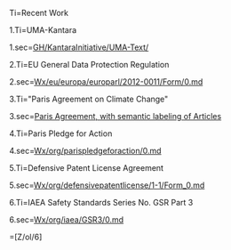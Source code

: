 Ti=Recent Work

1.Ti=UMA-Kantara

1.sec=<a href="index.php?action=doc&file=GH/KantaraInitiative/UMA-Text/0.md">GH/KantaraInitiative/UMA-Text/</a>

2.Ti=EU General Data Protection Regulation

2.sec=<a href="index.php?action=doc&file=Wx/eu/europa/europarl/2012-0011/Form/0.md">Wx/eu/europa/europarl/2012-0011/Form/0.md</a>

3.Ti="Paris Agreement on Climate Change"

3.sec=<a href="index.php?action=source&file=Wx/int/unfccc/2015/cop21/eng/l09r01_With-SemanticArticles_v0.md">Paris Agreement, with semantic labeling of Articles</a>

4.Ti=Paris Pledge for Action

4.sec=<a href="index.php?action=source&file=Wx/org/parispledgeforaction/0.md">Wx/org/parispledgeforaction/0.md</a>

5.Ti=Defensive Patent License Agreement

5.sec=<a href="index.php?action=source&file=Wx/org/defensivepatentlicense/1-1/Form_0.md">Wx/org/defensivepatentlicense/1-1/Form_0.md</a>

6.Ti=IAEA Safety Standards Series No. GSR Part 3

6.sec=<a href="index.php?action=source&file=Wx/org/iaea/GSR3/0.md">Wx/org/iaea/GSR3/0.md</a>

=[Z/ol/6]